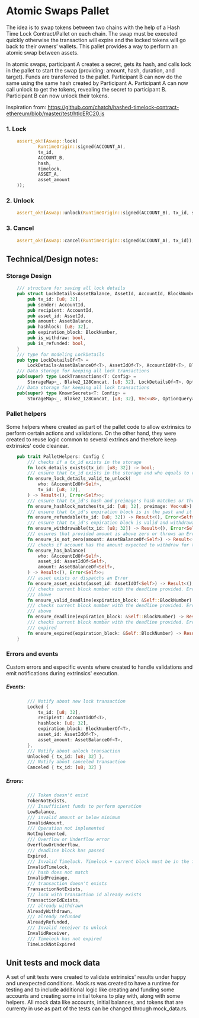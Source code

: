 # Atomic Swaps Pallet

The idea is to swap tokens between two chains with the help of a Hash Time Lock Contract/Pallet on each chain. The swap must be executed quickly otherwise the transaction will expire and the locked tokens will go back to their owners’ wallets. This pallet provides a way to perform an atomic swap between assets.

In atomic swaps, participant A creates a secret, gets its hash, and calls lock in the pallet to start the swap (providing: amount, hash, duration, and target). Funds are transferred to the pallet. Participant B can now do the same using the same hash created by Participant A. Participant A can now call unlock to get the tokens, revealing the secret to participant B. Participant B can now unlock their tokens.

Inspiration from: https://github.com/chatch/hashed-timelock-contract-ethereum/blob/master/test/htlcERC20.js

### 1. Lock

```rust
	assert_ok!(Aswap::lock(
			RuntimeOrigin::signed(ACCOUNT_A),
			tx_id,
			ACCOUNT_B,
			hash,
			timelock,
			ASSET_A,
			asset_amount
	));	
```

### 2. Unlock

```rust
    assert_ok!(Aswap::unlock(RuntimeOrigin::signed(ACCOUNT_B), tx_id, secret.to_vec()));
```

### 3. Cancel

```rust
	assert_ok!(Aswap::cancel(RuntimeOrigin::signed(ACCOUNT_A), tx_id));
```

## Technical/Design notes:

### Storage Design
 
```rust
	/// structure for saving all lock details
	pub struct LockDetails<AssetBalance, AssetId, AccountId, BlockNumber> {
		pub tx_id: [u8; 32],
		pub sender: AccountId,
		pub recipient: AccountId,
		pub asset_id: AssetId,
		pub amount: AssetBalance,
		pub hashlock: [u8; 32],
		pub expiration_block: BlockNumber,
		pub is_withdraw: bool,
		pub is_refunded: bool,
	}	
	/// type for modeling LockDetails
	pub type LockDetailsOf<T> =
		LockDetails<AssetBalanceOf<T>, AssetIdOf<T>, AccountIdOf<T>, BlockNumberOf<T>>;
	/// Data storage for keeping all lock transactions
	pub(super) type LockTransactions<T: Config> =
		StorageMap<_, Blake2_128Concat, [u8; 32], LockDetailsOf<T>, OptionQuery>;
	/// Data storage for keeping all lock transactions
	pub(super) type KnownSecrets<T: Config> =
		StorageMap<_, Blake2_128Concat, [u8; 32], Vec<u8>, OptionQuery>;
```

### Pallet helpers
Some helpers where created as part of the pallet code to allow extrinsics to perform certain actions and validations. On the other hand, they were created to reuse logic common to several extrincs and therefore keep extrinsics' code cleanear. 

```rust
	pub trait PalletHelpers: Config {
		///	checks if a tx_id exists in the storage
		fn lock_details_exists(tx_id: [u8; 32]) -> bool;
		///	ensure that tx_id exists in the storage and who equals to recipient or throws error
		fn ensure_lock_details_valid_to_unlock(
			who: &AccountIdOf<Self>,
			tx_id: [u8; 32],
		) -> Result<(), Error<Self>>;
		///	ensure that tx_id's hash and preimage's hash matches or throws error
		fn ensure_hashlock_matches(tx_id: [u8; 32], preimage: Vec<u8>) -> Result<(), Error<Self>>;
		///	ensure that tx_id's expiration block is in the past and it's refundable or Error
		fn ensure_refundable(tx_id: [u8; 32]) -> Result<(), Error<Self>>;
		///	ensure that tx_id's expiration block is valid and withdrawable or Error
		fn ensure_withdrawable(tx_id: [u8; 32]) -> Result<(), Error<Self>>;
		/// ensures that provided amount is above zero or throws an Error
		fn ensure_is_not_zero(amount: AssetBalanceOf<Self>) -> Result<(), Error<Self>>;
		/// checks if account has the amount expected to withdraw for the specific asset
		fn ensure_has_balance(
			who: &AccountIdOf<Self>,
			asset_id: AssetIdOf<Self>,
			amount: AssetBalanceOf<Self>,
		) -> Result<(), Error<Self>>;
		/// asset exists or dispatchs an Error
		fn ensure_asset_exists(asset_id: AssetIdOf<Self>) -> Result<(), Error<Self>>;
		/// checks current block number with the deadline provided. Error if current block number is
		/// above
		fn ensure_valid_deadline(expiration_block: &Self::BlockNumber) -> Result<(), Error<Self>>;
		/// checks current block number with the deadline provided. Error if current block number is
		/// above
		fn ensure_deadline(expiration_block: &Self::BlockNumber) -> Result<(), Error<Self>>;
		/// checks current block number with the deadline provided. Error if block number has not
		/// expired
		fn ensure_expired(expiration_block: &Self::BlockNumber) -> Result<(), Error<Self>>;
	}
```

### Errors and events
Custom errors and especific events where created to handle validations and emit notifications during extrinsics' execution.
##### Events:
```rust
		/// Notify about new lock transaction
		Locked {
			tx_id: [u8; 32],
			recipient: AccountIdOf<T>,
			hashlock: [u8; 32],
			expiration_block: BlockNumberOf<T>,
			asset_id: AssetIdOf<T>,
			asset_amount: AssetBalanceOf<T>,
		},
		/// Notify about unlock transaction
		Unlocked { tx_id: [u8; 32] },
		/// Notify about canceled transaction
		Canceled { tx_id: [u8; 32] }
```
##### Errors:
```rust
        /// Token doesn't exist
		TokenNotExists,
		/// Insufficient funds to perform operation
		LowBalance,
		/// invalid amount or below minimum
		InvalidAmount,
		/// Operation not inplemented
		NotImplemented,
		/// Overflow or Underflow error
		OverflowOrUnderflow,
		/// deadline block has passed
		Expired,
		/// Invalid Timelock. Timelock + current block must be in the future
		InvalidTimelock,
		/// hash does not match
		InvalidPreimage,
		/// transaction doesn't exists
		TransactionNotExists,
		/// lock with transaction id already exists
		TransactionIdExists,
		/// already withdrawn
		AlreadyWithdrawn,
		/// already refunded
		AlreadyRefunded,
		/// Invalid receiver to unlock
		InvalidReceiver,
		/// Timelock has not expired
		TimeLockNotExpired
```

## Unit tests and mock data

A set of unit tests were created to validate extrinsics' results under happy and unexpected conditions. Mock.rs was created to have a runtime for testing and to include additional logic like creating and funding some accounts and creating some initial tokens to play with, along with some helpers. All mock data like accounts, initial balances, and tokens that are currenty in use as part of the tests can be changed through mock_data.rs.
